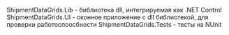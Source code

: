 ShipmentDataGrids.Lib - библиотека dll, интегрируемая как .NET Control
ShipmentDataGrids.UI - оконное приложение с dll библиотекой, для проверки работоспоосбности
ShipmentDataGrids.Tests - тесты на NUnit
